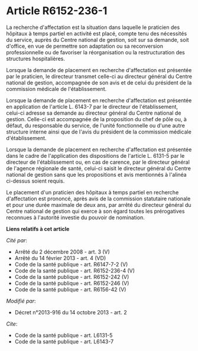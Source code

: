 # Article R6152-236-1

La recherche d'affectation est la situation dans laquelle le praticien des hôpitaux à temps partiel en activité est placé,
compte tenu des nécessités du service, auprès du Centre national de gestion, soit sur sa demande, soit d'office, en vue de
permettre son adaptation ou sa reconversion professionnelle ou de favoriser la réorganisation ou la restructuration des
structures hospitalières. 

Lorsque la demande de placement en recherche d'affectation est présentée par le praticien, le directeur transmet celle-ci au
directeur général du Centre national de gestion, accompagnée de son avis et de celui du président de la commission médicale
de l'établissement. 

Lorsque la demande de placement en recherche d'affectation est présentée en application de l'article L. 6143-7 par le
directeur de l'établissement, celui-ci adresse sa demande au directeur général du Centre national de gestion. Celle-ci est
accompagnée de la proposition du chef de pôle ou, à défaut, du responsable du service, de l'unité fonctionnelle ou d'une
autre structure interne ainsi que de l'avis du président de la commission médicale d'établissement. 

Lorsque la demande de placement en recherche d'affectation est présentée dans le cadre de l'application des dispositions de
l'article L. 6131-5 par le directeur de l'établissement ou, en cas de carence, par le directeur général de l'agence régionale
de santé, celui-ci saisit le directeur général du Centre national de gestion sans que les propositions et avis mentionnés à
l'alinéa ci-dessus soient requis. 

Le placement d'un praticien des hôpitaux à temps partiel en recherche d'affectation est prononcé, après avis de la commission
statutaire nationale et pour une durée maximale de deux ans, par arrêté du directeur général du Centre national de gestion
qui exerce à son égard toutes les prérogatives reconnues à l'autorité investie du pouvoir de nomination.

**Liens relatifs à cet article**

_Cité par_:

  - Arrêté du 2 décembre 2008 - art. 3 (V)
  - Arrêté du 14 février 2013 - art. 4 (VD)
  - Code de la santé publique - art. R6147-7-2 (V)
  - Code de la santé publique - art. R6152-236-4 (V)
  - Code de la santé publique - art. R6152-242 (V)
  - Code de la santé publique - art. R6152-246 (V)
  - Code de la santé publique - art. R6156-42 (V)

_Modifié par_:

  - Décret n°2013-916 du 14 octobre 2013 - art. 2

_Cite_:

  - Code de la santé publique - art. L6131-5
  - Code de la santé publique - art. L6143-7
